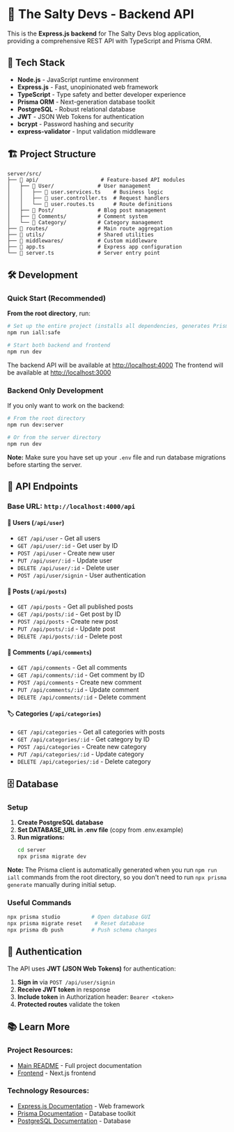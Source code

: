 # 🔧 The Salty Devs - Backend API

This is the **Express.js backend** for The Salty Devs blog application, providing a comprehensive REST API with TypeScript and Prisma ORM.

## 🚀 Tech Stack

- **Node.js** - JavaScript runtime environment
- **Express.js** - Fast, unopinionated web framework
- **TypeScript** - Type safety and better developer experience
- **Prisma ORM** - Next-generation database toolkit
- **PostgreSQL** - Robust relational database
- **JWT** - JSON Web Tokens for authentication
- **bcrypt** - Password hashing and security
- **express-validator** - Input validation middleware

## 🏗️ Project Structure

```
server/src/
├── 📁 api/                    # Feature-based API modules
│   ├── 📁 User/              # User management
│   │   ├── 📄 user.services.ts    # Business logic
│   │   ├── 📄 user.controller.ts  # Request handlers
│   │   └── 📄 user.routes.ts      # Route definitions
│   ├── 📁 Post/              # Blog post management
│   ├── 📁 Comments/          # Comment system
│   └── 📁 Category/          # Category management
├── 📁 routes/                # Main route aggregation
├── 📁 utils/                 # Shared utilities
├── 📁 middlewares/           # Custom middleware
├── 📄 app.ts                 # Express app configuration
└── 📄 server.ts              # Server entry point
```

## 🛠️ Development

### **Quick Start (Recommended)**

**From the root directory**, run:

```bash
# Set up the entire project (installs all dependencies, generates Prisma client)
npm run iall:safe

# Start both backend and frontend
npm run dev
```

The backend API will be available at [http://localhost:4000](http://localhost:4000)
The frontend will be available at [http://localhost:3000](http://localhost:3000)

### **Backend Only Development**

If you only want to work on the backend:

```bash
# From the root directory
npm run dev:server

# Or from the server directory
npm run dev
```

**Note:** Make sure you have set up your `.env` file and run database migrations before starting the server.

## 🔌 API Endpoints

### **Base URL:** `http://localhost:4000/api`

#### **👤 Users** (`/api/user`)

- `GET /api/user` - Get all users
- `GET /api/user/:id` - Get user by ID
- `POST /api/user` - Create new user
- `PUT /api/user/:id` - Update user
- `DELETE /api/user/:id` - Delete user
- `POST /api/user/signin` - User authentication

#### **📝 Posts** (`/api/posts`)

- `GET /api/posts` - Get all published posts
- `GET /api/posts/:id` - Get post by ID
- `POST /api/posts` - Create new post
- `PUT /api/posts/:id` - Update post
- `DELETE /api/posts/:id` - Delete post

#### **💬 Comments** (`/api/comments`)

- `GET /api/comments` - Get all comments
- `GET /api/comments/:id` - Get comment by ID
- `POST /api/comments` - Create new comment
- `PUT /api/comments/:id` - Update comment
- `DELETE /api/comments/:id` - Delete comment

#### **🏷️ Categories** (`/api/categories`)

- `GET /api/categories` - Get all categories with posts
- `GET /api/categories/:id` - Get category by ID
- `POST /api/categories` - Create new category
- `PUT /api/categories/:id` - Update category
- `DELETE /api/categories/:id` - Delete category

## 🗄️ Database

### **Setup**

1. **Create PostgreSQL database**
2. **Set DATABASE_URL in .env file** (copy from .env.example)
3. **Run migrations:**
   ```bash
   cd server
   npx prisma migrate dev
   ```

**Note:** The Prisma client is automatically generated when you run `npm run iall` commands from the root directory, so you don't need to run `npx prisma generate` manually during initial setup.

### **Useful Commands**

```bash
npx prisma studio          # Open database GUI
npx prisma migrate reset    # Reset database
npx prisma db push         # Push schema changes
```

## 🔐 Authentication

The API uses **JWT (JSON Web Tokens)** for authentication:

1. **Sign in** via `POST /api/user/signin`
2. **Receive JWT token** in response
3. **Include token** in Authorization header: `Bearer <token>`
4. **Protected routes** validate the token

## 📚 Learn More

### **Project Resources:**

- [Main README](../README.md) - Full project documentation
- [Frontend](../client/README.md) - Next.js frontend

### **Technology Resources:**

- [Express.js Documentation](https://expressjs.com/) - Web framework
- [Prisma Documentation](https://www.prisma.io/docs) - Database toolkit
- [PostgreSQL Documentation](https://www.postgresql.org/docs/) - Database
